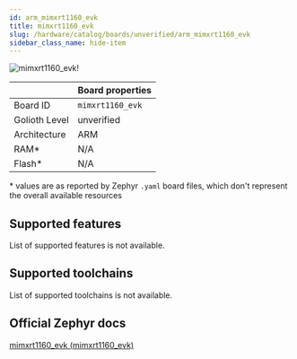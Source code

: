 ```yaml
---
id: arm_mimxrt1160_evk
title: mimxrt1160_evk
slug: /hardware/catalog/boards/unverified/arm_mimxrt1160_evk
sidebar_class_name: hide-item
---
```


[//]: # (This is an auto-generated file, do not edit! Changes to it will be lost upon re-generation)

![mimxrt1160_evk!](/img/boards/arm/mimxrt1160_evk.jpg "mimxrt1160_evk")

|                | Board properties     |
| -------------  | -------------------- |
| Board ID       | `mimxrt1160_evk` |
| Golioth Level  | unverified       |
| Architecture   | ARM |
| RAM*           | N/A |
| Flash*         | N/A |

\* values are as reported by Zephyr `.yaml` board files, which don't represent the overall available resources



## Supported features

List of supported features is not available.

## Supported toolchains

List of supported toolchains is not available.

## Official Zephyr docs

[mimxrt1160_evk (mimxrt1160_evk)](https://docs.zephyrproject.org/latest/boards/arm/mimxrt1160_evk/doc/index.html)
